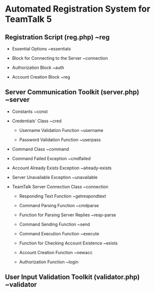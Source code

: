 # Automated Registration System for TeamTalk 5

## Registration Script (reg.php) ~reg

-   Essential Options ~essentials

-   Block for Connecting to the Server ~connection

-   Authorization Block ~auth

-   Account Creation Block ~reg

## Server Communication Toolkit (server.php) ~server

-   Constants ~const

-   Credentials' Class ~cred

    -   Username Validation Function ~username

    -   Password Validation Function ~userpass

-   Command Class ~command

-   Command Failed Exception ~cmdfailed

-   Account Already Exists Exception ~already-exists

-   Server Unavailable Exception ~unavailable

-   TeamTalk Server Connection Class ~connection

    -   Responding Text Function ~getrespondtext

    -   Command Parsing Function ~cmdparse

    -   Function for Parsing Server Replies ~resp-parse

    -   Command Sending Function ~send

    -   Command Execution Function ~execute

    -   Function for Checking Account Existence ~exists

    -   Account Creation Function ~newacc

    -   Authorization Function ~login

## User Input Validation Toolkit (validator.php) ~validator
